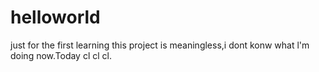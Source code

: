 # helloworld
just for the first learning
this project is meaningless,i dont konw what l'm doing now.Today cl cl cl.
